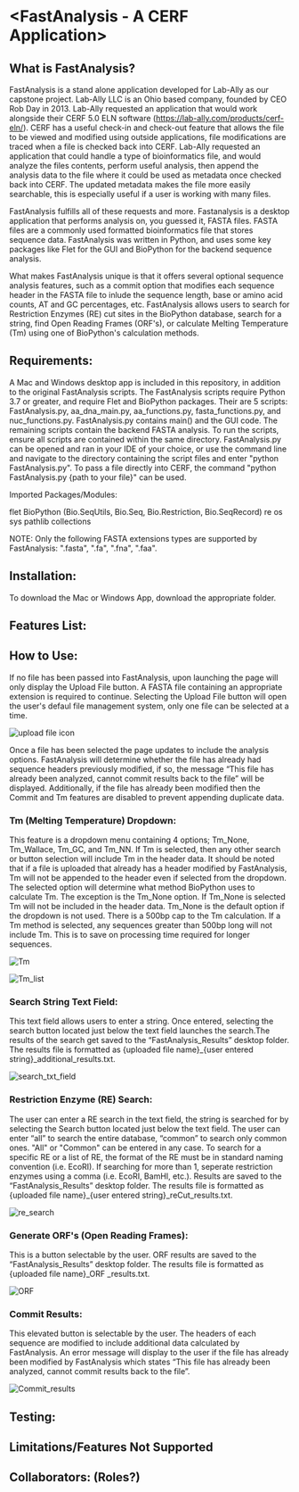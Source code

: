 # <FastAnalysis - A CERF Application>

## What is FastAnalysis?
FastAnalysis is a stand alone application developed for Lab-Ally as our capstone project. Lab-Ally LLC is an Ohio based company, founded by CEO Rob Day in 2013. Lab-Ally requested an application that would work alongside their CERF 5.0 ELN software (https://lab-ally.com/products/cerf-eln/). CERF has a useful check-in and check-out feature that allows the file to be viewed and modified using outside applications, file modifications are traced when a file is checked back into CERF. Lab-Ally requested an application that could handle a type of bioinformatics file, and would analyze the files contents, perform useful analysis, then append the analysis data to the file where it could be used as metadata once checked back into CERF. The updated metadata makes the file more easily searchable, this is especially useful if a user is working with many files.

FastAnalysis fulfills all of these requests and more. Fastanalysis is a desktop application that performs analysis on, you guessed it, FASTA files. FASTA files are a commonly used formatted bioinformatics file that stores sequence data. FastAnalysis was written in Python, and uses some key packages like Flet for the GUI and BioPython for the backend sequence analysis. 

What makes FastAnalysis unique is that it offers several optional sequence analysis features, such as a commit option that modifies each sequence header in the FASTA file to inlude the sequence length, base or amino acid counts, AT and GC percentages, etc. FastAnalysis allows users to search for Restriction Enzymes (RE) cut sites in the BioPython database, search for a string, find Open Reading Frames (ORF's), or calculate Melting Temperature (Tm) using one of BioPython's calculation methods. 

## Requirements:

A Mac and Windows desktop app is included in this repository, in addition to the original FastAnalysis scripts. The FastAnalysis scripts require Python 3.7 or greater, and require Flet and BioPython packages. Their are 5 scripts: FastAnalysis.py, aa_dna_main.py, aa_functions.py, fasta_functions.py, and nuc_functions.py. FastAnalysis.py contains main() and the GUI code. The remaining scripts contain the backend FASTA analysis. To run the scripts, ensure all scripts are contained within the same directory. FastAnalysis.py can be opened and ran in your IDE of your choice, or use the command line and navigate to the directory containing the script files and enter "python FastAnalysis.py". To pass a file directly into CERF, the command "python FastAnalysis.py {path to your file}" can be used.

Imported Packages/Modules:

flet
BioPython (Bio.SeqUtils, Bio.Seq, Bio.Restriction, Bio.SeqRecord)
re
os
sys
pathlib
collections

NOTE: Only the following FASTA extensions types are supported by FastAnalysis: ".fasta", ".fa", ".fna", ".faa". 

## Installation:

To download the Mac or Windows App, download the appropriate folder. 


## Features List:

## How to Use:
If no file has been passed into FastAnalysis, upon launching the page will only display the Upload File button. A FASTA file containing an appropriate extension is required to continue. Selecting the Upload File button will open the user's defaul file management system, only one file can be selected at a time.

![upload file icon](https://github.com/whyang15/BIOT671i-Group1-Capstone/assets/107033502/1149f267-2cf4-45b7-b305-82f4727169c9)

Once a file has been selected the page updates to include the analysis options. FastAnalysis will determine whether the file has already had sequence headers previously modified, if so, the message “This file has already been analyzed, cannot commit results back to the file” will be displayed. Additionally, if the file has already been modified then the Commit and Tm features are disabled to prevent appending duplicate data.

### Tm (Melting Temperature) Dropdown: 
This feature is a dropdown menu containing 4 options; Tm_None, Tm_Wallace, Tm_GC, and Tm_NN. If Tm is selected, then any other search or button selection will include Tm in the header data. It should be noted that if a file is uploaded that already has a header modified by FastAnalysis, Tm will not be appended to the header even if selected from the dropdown. The selected option will determine what method BioPython uses to calculate Tm. The exception is the Tm_None option. If Tm_None is selected Tm will not be included in the header data. Tm_None is the default option if the dropdown is not used. There is a 500bp cap to the Tm calculation. If a Tm method is selected, any sequences greater than 500bp long will not include Tm. This is to save on processing time required for longer sequences.

![Tm](https://github.com/whyang15/BIOT671i-Group1-Capstone/assets/107033502/cc628b34-76c5-47b6-bc8f-73e8b1ea6ee2)

![Tm_list](https://github.com/whyang15/BIOT671i-Group1-Capstone/assets/107033502/4a97522e-36f3-4374-bfbd-9e7aaf7dfe1c)

### Search String Text Field:
This text field allows users to enter a string. Once entered, selecting the search button located just below the text field launches the search.The results of the search get saved to the “FastAnalysis_Results” desktop folder. The results file is formatted as {uploaded file name}_{user entered string}_additional_results.txt.

![search_txt_field](https://github.com/whyang15/BIOT671i-Group1-Capstone/assets/107033502/a08ce032-a8b5-4cbf-a91c-a7d4491aad74)

### Restriction Enzyme (RE) Search:
The user can enter a RE search in the text field, the string is searched for by selecting the Search button located just below the text field. The user can enter “all” to search the entire database, “common” to search only common ones. "All" or "Common" can be entered in any case. To search for a specific RE or a list of RE, the format of the RE must be in standard naming convention (i.e. EcoRI). If searching for more than 1, seperate restriction enzymes using a comma (i.e. EcoRI, BamHI, etc.). Results are saved to the “FastAnalysis_Results” desktop folder. The results file is formatted as {uploaded file name}_{user entered string}_reCut_results.txt.

![re_search](https://github.com/whyang15/BIOT671i-Group1-Capstone/assets/107033502/d5d3f984-25ff-4fde-8cad-b6295b80cd91)

### Generate ORF's (Open Reading Frames):
This is a button selectable by the user. ORF results are saved to the “FastAnalysis_Results” desktop folder. The results file is formatted as {uploaded file name}_ORF _results.txt.

![ORF](https://github.com/whyang15/BIOT671i-Group1-Capstone/assets/107033502/ef05a8d8-5438-4341-8bbb-48cd2466b5de)

### Commit Results:
This elevated button is selectable by the user. The headers of each sequence are modified to include additional data calculated by FastAnalysis. An error message will display to the user if the file has already been modified by FastAnalysis which states “This file has already been analyzed, cannot commit results back to the file”.

![Commit_results](https://github.com/whyang15/BIOT671i-Group1-Capstone/assets/107033502/c3622f7d-0fac-44c4-8ee4-c70ef0b71282)

## Testing:

## Limitations/Features Not Supported

## Collaborators: (Roles?)


